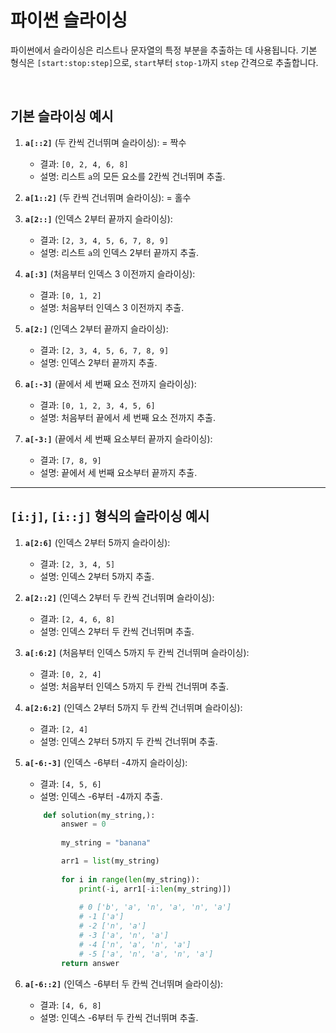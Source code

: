 # 파이썬 슬라이싱

파이썬에서 슬라이싱은 리스트나 문자열의 특정 부분을 추출하는 데 사용됩니다. 기본 형식은 `[start:stop:step]`으로, `start`부터 `stop-1`까지 `step` 간격으로 추출합니다.

<br>

## 기본 슬라이싱 예시

1. **`a[::2]`** (두 칸씩 건너뛰며 슬라이싱):  = 짝수
   - 결과: `[0, 2, 4, 6, 8]`
   - 설명: 리스트 `a`의 모든 요소를 2칸씩 건너뛰며 추출.
2. **`a[1::2]`** (두 칸씩 건너뛰며 슬라이싱):  = 홀수
3. **`a[2::]`** (인덱스 2부터 끝까지 슬라이싱):
   - 결과: `[2, 3, 4, 5, 6, 7, 8, 9]`
   - 설명: 리스트 `a`의 인덱스 2부터 끝까지 추출.

4. **`a[:3]`** (처음부터 인덱스 3 이전까지 슬라이싱):
   - 결과: `[0, 1, 2]`
   - 설명: 처음부터 인덱스 3 이전까지 추출.

5. **`a[2:]`** (인덱스 2부터 끝까지 슬라이싱):
   - 결과: `[2, 3, 4, 5, 6, 7, 8, 9]`
   - 설명: 인덱스 2부터 끝까지 추출.

6. **`a[:-3]`** (끝에서 세 번째 요소 전까지 슬라이싱):
   - 결과: `[0, 1, 2, 3, 4, 5, 6]`
   - 설명: 처음부터 끝에서 세 번째 요소 전까지 추출.

7. **`a[-3:]`** (끝에서 세 번째 요소부터 끝까지 슬라이싱):
   - 결과: `[7, 8, 9]`
   - 설명: 끝에서 세 번째 요소부터 끝까지 추출.

---

## `[i:j]`, `[i::j]` 형식의 슬라이싱 예시

1. **`a[2:6]`** (인덱스 2부터 5까지 슬라이싱):
   - 결과: `[2, 3, 4, 5]`
   - 설명: 인덱스 2부터 5까지 추출.

2. **`a[2::2]`** (인덱스 2부터 두 칸씩 건너뛰며 슬라이싱):
   - 결과: `[2, 4, 6, 8]`
   - 설명: 인덱스 2부터 두 칸씩 건너뛰며 추출.

3. **`a[:6:2]`** (처음부터 인덱스 5까지 두 칸씩 건너뛰며 슬라이싱):
   - 결과: `[0, 2, 4]`
   - 설명: 처음부터 인덱스 5까지 두 칸씩 건너뛰며 추출.

4. **`a[2:6:2]`** (인덱스 2부터 5까지 두 칸씩 건너뛰며 슬라이싱):
   - 결과: `[2, 4]`
   - 설명: 인덱스 2부터 5까지 두 칸씩 건너뛰며 추출.

5. **`a[-6:-3]`** (인덱스 -6부터 -4까지 슬라이싱):
   - 결과: `[4, 5, 6]`
   - 설명: 인덱스 -6부터 -4까지 추출.
    ```python
        def solution(my_string,):
            answer = 0
            
            my_string = "banana"

            arr1 = list(my_string)
            
            for i in range(len(my_string)):
                print(-i, arr1[-i:len(my_string)])
            
            	# 0 ['b', 'a', 'n', 'a', 'n', 'a']
                # -1 ['a']
                # -2 ['n', 'a']
                # -3 ['a', 'n', 'a']
                # -4 ['n', 'a', 'n', 'a']
                # -5 ['a', 'n', 'a', 'n', 'a']
            return answer    
    ```

6. **`a[-6::2]`** (인덱스 -6부터 두 칸씩 건너뛰며 슬라이싱):
   - 결과: `[4, 6, 8]`
   - 설명: 인덱스 -6부터 두 칸씩 건너뛰며 추출.
